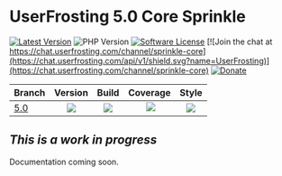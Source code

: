 # UserFrosting 5.0 Core Sprinkle

[![Latest Version](https://img.shields.io/github/release/userfrosting/sprinkle-core.svg)](https://github.com/userfrosting/sprinkle-core/releases)
![PHP Version](https://img.shields.io/badge/php-%5E8.0-brightgreen)
[![Software License](https://img.shields.io/badge/license-MIT-brightgreen.svg)](LICENSE.md)
[![Join the chat at https://chat.userfrosting.com/channel/sprinkle-core](https://chat.userfrosting.com/api/v1/shield.svg?name=UserFrosting)](https://chat.userfrosting.com/channel/sprinkle-core)
[![Donate](https://img.shields.io/badge/Open%20Collective-Donate-blue.svg)](https://opencollective.com/userfrosting#backer)

| Branch | Version | Build | Coverage | Style |
| ------ |:-------:|:-----:|:--------:|:-----:|
| [5.0][sprinkle-core-develop5] | ![][sprinkle-core-version-develop5] | [![][sprinkle-core-develop5-build]][sprinkle-core-action] | [![][sprinkle-core-develop5-codecov]][sprinkle-core-develop5] | [![][sprinkle-core-style-develop5]][sprinkle-core-style] |

<!-- Links -->
[sprinkle-core]: https://github.com/userfrosting/sprinkle-core
[sprinkle-core-develop5]: https://github.com/userfrosting/sprinkle-core/tree/5.0
[sprinkle-core-version]: https://img.shields.io/github/release/userfrosting/sprinkle-core.svg?color=success&label=Version
[sprinkle-core-version-develop5]: https://img.shields.io/badge/Version-5.0.x-red.svg
[sprinkle-core-master-build]: https://img.shields.io/github/workflow/status/userfrosting/sprinkle-core/Build/master?logo=github
[sprinkle-core-master-codecov]: https://codecov.io/gh/userfrosting/sprinkle-core/branch/master/graph/badge.svg
[sprinkle-core-develop5-build]: https://img.shields.io/github/workflow/status/userfrosting/sprinkle-core/Build/5.0?logo=github
[sprinkle-core-develop5-codecov]: https://codecov.io/gh/userfrosting/sprinkle-core/branch/5.0/graph/badge.svg
[sprinkle-core-releases]: https://github.com/userfrosting/sprinkle-core/releases
[sprinkle-core-action]: https://github.com/userfrosting/sprinkle-core/actions
[sprinkle-core-codecov]: https://codecov.io/gh/userfrosting/sprinkle-core
[sprinkle-core-style-master]: https://github.styleci.io/repos/372359383/shield?branch=master&style=flat
[sprinkle-core-style-develop5]: https://github.styleci.io/repos/372359383/shield?branch=5.0&style=flat
[sprinkle-core-style]: https://github.styleci.io/repos/372359383


## _This is a work in progress_
Documentation coming soon.